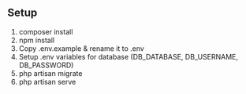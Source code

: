 ## Setup
1. composer install
2. npm install
3. Copy .env.example & rename it to .env
4. Setup .env variables for database (DB_DATABASE, DB_USERNAME, DB_PASSWORD)
5. php artisan migrate
6. php artisan serve
